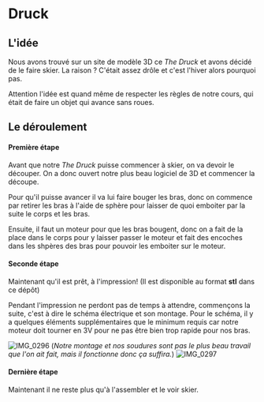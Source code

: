 # Druck

## L'idée

Nous avons trouvé sur un site de modèle 3D ce _The Druck_ et avons décidé de le faire skier. La raison ? C'était assez drôle et c'est l'hiver alors pourquoi pas.

Attention l'idée est quand même de respecter les règles de notre cours, qui était de faire un objet qui avance sans roues.

## Le déroulement

#### Première étape

Avant que notre _The Druck_ puisse commencer à skier, on va devoir le découper. On a donc ouvert notre plus beau logiciel de 3D et commencer la découpe. 

Pour qu'il puisse avancer il va lui faire bouger les bras, donc on commence par retirer les bras à l'aide de sphère pour laisser de quoi emboiter par la suite le corps et les bras.

Ensuite, il faut un moteur pour que les bras bougent, donc on a fait de la place dans le corps pour y laisser passer le moteur et fait des encoches dans les shpères des bras pour pouvoir les emboiter sur le moteur.

#### Seconde étape

Maintenant qu'il est prêt, à l'impression! (Il est disponible au format **stl** dans ce dépôt)

Pendant l'impression ne perdont pas de temps à attendre, commençons la suite, c'est à dire le schéma électrique et son montage. Pour le schéma, il y a quelques éléments supplémentaires que le minimum requis car notre moteur doit tourner en 3V pour ne pas être bien trop rapide pour nos bras. 

![IMG_0296](https://github.com/SorenMesselier-Sentis/druck/assets/90453342/487a1b30-f52c-4d0b-a6e6-009619c4ee5c)
(_Notre montage et nos soudures sont pas le plus beau travail que l'on ait fait, mais il fonctionne donc ça suffira._)
![IMG_0297](https://github.com/SorenMesselier-Sentis/druck/assets/90453342/b8884be8-97e9-4b6e-9d48-90a7d759e7d3)

#### Dernière étape

Maintenant il ne reste plus qu'à l'assembler et le voir skier.
